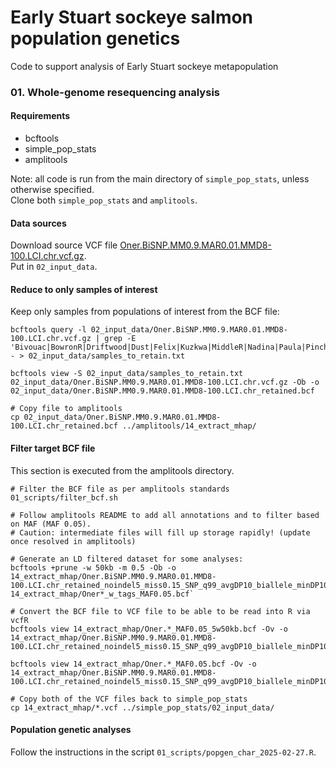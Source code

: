 # Early Stuart sockeye salmon population genetics
Code to support analysis of Early Stuart sockeye metapopulation

### 01. Whole-genome resequencing analysis ###
#### Requirements ####
- bcftools    
- simple_pop_stats
- amplitools 

Note: all code is run from the main directory of `simple_pop_stats`, unless otherwise specified.    
Clone both `simple_pop_stats` and `amplitools`.     

#### Data sources ####
Download source VCF file [Oner.BiSNP.MM0.9.MAR0.01.MMD8-100.LCI.chr.vcf.gz](https://gsajournals.figshare.com/articles/dataset/Supplemental_Material_for_Christensen_et_al_2024/25705428).     
Put in `02_input_data`.        

#### Reduce to only samples of interest ####
Keep only samples from populations of interest from the BCF file:    
```
bcftools query -l 02_input_data/Oner.BiSNP.MM0.9.MAR0.01.MMD8-100.LCI.chr.vcf.gz | grep -E 'Bivouac|BowronR|Driftwood|Dust|Felix|Kuzkwa|MiddleR|Nadina|Paula|Pinchi|Stellako|Tachie|Takla_S' - > 02_input_data/samples_to_retain.txt

bcftools view -S 02_input_data/samples_to_retain.txt 02_input_data/Oner.BiSNP.MM0.9.MAR0.01.MMD8-100.LCI.chr.vcf.gz -Ob -o 02_input_data/Oner.BiSNP.MM0.9.MAR0.01.MMD8-100.LCI.chr_retained.bcf    

# Copy file to amplitools
cp 02_input_data/Oner.BiSNP.MM0.9.MAR0.01.MMD8-100.LCI.chr_retained.bcf ../amplitools/14_extract_mhap/
```

#### Filter target BCF file ####
This section is executed from the amplitools directory.     

```
# Filter the BCF file as per amplitools standards
01_scripts/filter_bcf.sh

# Follow amplitools README to add all annotations and to filter based on MAF (MAF 0.05).    
# Caution: intermediate files will fill up storage rapidly! (update once resolved in amplitools)

# Generate an LD filtered dataset for some analyses:    
bcftools +prune -w 50kb -m 0.5 -Ob -o 14_extract_mhap/Oner.BiSNP.MM0.9.MAR0.01.MMD8-100.LCI.chr_retained_noindel5_miss0.15_SNP_q99_avgDP10_biallele_minDP10_maxDP1000_minGQ20_miss0.15_w_tags_MAF0.05_5w50kb.bcf 14_extract_mhap/Oner*_w_tags_MAF0.05.bcf`     

# Convert the BCF file to VCF file to be able to be read into R via vcfR    
bcftools view 14_extract_mhap/Oner.*_MAF0.05_5w50kb.bcf -Ov -o 14_extract_mhap/Oner.BiSNP.MM0.9.MAR0.01.MMD8-100.LCI.chr_retained_noindel5_miss0.15_SNP_q99_avgDP10_biallele_minDP10_maxDP1000_minGQ20_miss0.15_w_tags_MAF0.05_5w50kb.vcf

bcftools view 14_extract_mhap/Oner.*_MAF0.05.bcf -Ov -o 14_extract_mhap/Oner.BiSNP.MM0.9.MAR0.01.MMD8-100.LCI.chr_retained_noindel5_miss0.15_SNP_q99_avgDP10_biallele_minDP10_maxDP1000_minGQ20_miss0.15_w_tags_MAF0.05.vcf

# Copy both of the VCF files back to simple_pop_stats
cp 14_extract_mhap/*.vcf ../simple_pop_stats/02_input_data/   
```

#### Population genetic analyses ####
Follow the instructions in the script `01_scripts/popgen_char_2025-02-27.R`.     
